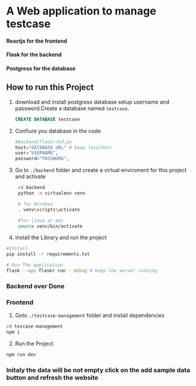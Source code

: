 # A Web application to manage testcase
#### Reactjs for the frontend
#### Flask for the backend
#### Postgress for the database


## How to run this Project
1. download and install postgress database setup username and password.Create a database named `testcase`. 
    ```sql
    CREATE DATABASE testcase

     ```
2. Confiure you database in the code
   
    ```python
    #backend/flaskr/bd.py 
    host="DATABASE URL" # keep localhost
    user="USERNAME",
    password="PASSWORD",
    
    ```
3. Go to `./backend` folder and create a virtual enviroment for this project and activate
    ```bash
     cd backend
     python -m virtualenv venv

     # for Windows 
     . venv\scripts\activate

     #for linux or mac 
     source venv/bin/activate
    ```

4. Install the Library and run the project
```bash
#Install 
pip install -r requirements.txt

# Run The application 
flask --app flaskr run --debug # Keep the server running

```
### Backend over Done
### Frontend
1. Goto `./testcase-management` folder and install dependencies
```bash
cd tescase-management
npm i
```
2. Run the Project
```bash
npm run dev
```

### Initaly the data will be not empty click on the add sample data button and refresh the website